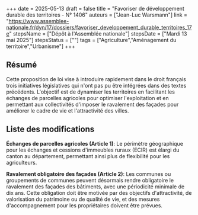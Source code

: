 +++
date = 2025-05-13
draft = false
title = "Favoriser de développement durable des territoires - N° 1406"
auteurs = ["Jean-Luc Warsmann"]
link = "https://www.assemblee-nationale.fr/dyn/17/dossiers/favoriser_developpement_durable_territoires_17e"
stepsName = ["Dépôt à l'Assemblée nationale"]
stepsDate = ["Mardi 13 mai 2025"]
stepsStatus = [""]
tags = ["Agriculture","Aménagement du territoire","Urbanisme"]
+++

## Résumé

Cette proposition de loi vise à introduire rapidement dans le droit français trois initiatives législatives qui n'ont pas pu être intégrées dans des textes précédents. L'objectif est de dynamiser les territoires en facilitant les échanges de parcelles agricoles pour optimiser l'exploitation et en permettant aux collectivités d'imposer le ravalement des façades pour améliorer le cadre de vie et l'attractivité des villes.

## Liste des modifications

**Échanges de parcelles agricoles (Article 1)**: Le périmètre géographique pour les échanges et cessions d'immeubles ruraux (ECIR) est élargi du canton au département, permettant ainsi plus de flexibilité pour les agriculteurs.

**Ravalement obligatoire des façades (Article 2)**: Les communes ou groupements de communes peuvent désormais rendre obligatoire le ravalement des façades des bâtiments, avec une périodicité minimale de dix ans. Cette obligation doit être motivée par des objectifs d'attractivité, de valorisation du patrimoine ou de qualité de vie, et des mesures d'accompagnement pour les propriétaires doivent être prévues.
